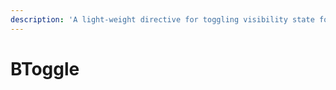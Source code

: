 ```yaml
---
description: 'A light-weight directive for toggling visibility state for collapses and sidebars by ID. It automatically handles the accessibility attributes on the trigger element'
---
```


# BToggle

<PageHeader />
